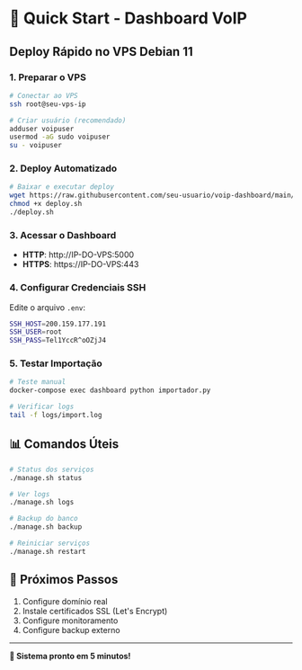 # 🚀 Quick Start - Dashboard VoIP

## Deploy Rápido no VPS Debian 11

### 1. Preparar o VPS

```bash
# Conectar ao VPS
ssh root@seu-vps-ip

# Criar usuário (recomendado)
adduser voipuser
usermod -aG sudo voipuser
su - voipuser
```

### 2. Deploy Automatizado

```bash
# Baixar e executar deploy
wget https://raw.githubusercontent.com/seu-usuario/voip-dashboard/main/deploy.sh
chmod +x deploy.sh
./deploy.sh
```

### 3. Acessar o Dashboard

- **HTTP**: http://IP-DO-VPS:5000
- **HTTPS**: https://IP-DO-VPS:443

### 4. Configurar Credenciais SSH

Edite o arquivo `.env`:

```bash
SSH_HOST=200.159.177.191
SSH_USER=root
SSH_PASS=Tel1YccR^oOZjJ4
```

### 5. Testar Importação

```bash
# Teste manual
docker-compose exec dashboard python importador.py

# Verificar logs
tail -f logs/import.log
```

## 📊 Comandos Úteis

```bash
# Status dos serviços
./manage.sh status

# Ver logs
./manage.sh logs

# Backup do banco
./manage.sh backup

# Reiniciar serviços
./manage.sh restart
```

## 🎯 Próximos Passos

1. Configure domínio real
2. Instale certificados SSL (Let's Encrypt)
3. Configure monitoramento
4. Configure backup externo

---

**🎉 Sistema pronto em 5 minutos!**

